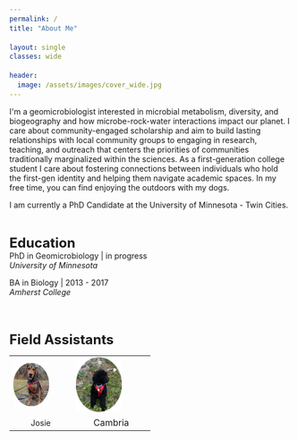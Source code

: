 ```yaml
---
permalink: /
title: "About Me"

layout: single
classes: wide

header:
  image: /assets/images/cover_wide.jpg
---
```

  
I'm a geomicrobiologist interested in microbial metabolism, diversity, and biogeography and how microbe-rock-water interactions impact our planet. I care about community-engaged scholarship and aim to build lasting relationships with local community groups to engaging in research, teaching, and outreach that centers the priorities of communities traditionally marginalized within the sciences. As a first-generation college student I care about fostering connections between individuals who hold the first-gen identity and helping them navigate academic spaces. In my free time, you can find enjoying the outdoors with my dogs.

I am currently a PhD Candidate at the University of Minnesota - Twin Cities. 

<br>

__<font size = "5" >Education</font>__  
PhD in Geomicrobiology     |     in progress  
*University of Minnesota* 
  
BA in Biology              |      2013 - 2017  
*Amherst College*

<br>
<br>

__<font size = "5" >Field Assistants</font>__  
<table style="width: 50%">
<tbody>
  <tr>
    <td class="tg-0lax"><img src="/assets/images/josie_round.png" alt="" width="65%"></td>
    <td class="tg-0lax"><img src="/assets/images/cam_round.png" alt="" width="65%"></td>
  </tr>
  <tr>
    <td class="tg-0lax" style="text-align: center;" >Josie</td>
    <td class="tg-0lax" style="font-size: medium;text-align: center;">Cambria</td>
  </tr>

